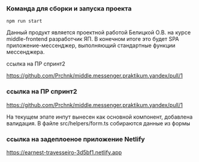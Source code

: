 ### Команда для сборки и запуска проекта
```
npm run start 
```
Данный продукт является проектной работой Белицкой О.В. на курсе middle-frontend разработчик ЯП. 
В конечном итоге это будет SPA приложение-мессенджер, выполняющий стандартные функции мессенджера.



ссылка на ПР спринт2

https://github.com/Prchnk/middle.messenger.praktikum.yandex/pull/1

### ссылка на ПР спринт2
https://github.com/Prchnk/middle.messenger.praktikum.yandex/pull/1



На текущем эпате инпут вынесен как основной компонент, добавлена валидация. В файле  src/helpers/form.ts собираются данные из формы



### ссылка на задеплоеное приложение Netlify
https://earnest-travesseiro-3d5bf1.netlify.app

